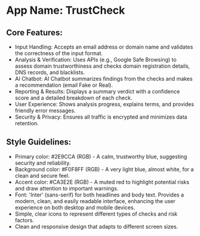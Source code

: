 # **App Name**: TrustCheck

## Core Features:

- Input Handling: Accepts an email address or domain name and validates the correctness of the input format.
- Analysis & Verification: Uses APIs (e.g., Google Safe Browsing) to assess domain trustworthiness and checks domain registration details, DNS records, and blacklists.
- AI Chatbot: AI Chatbot summarizes findings from the checks and makes a recommendation (email Fake or Real).
- Reporting & Results: Displays a summary verdict with a confidence score and a detailed breakdown of each check.
- User Experience: Shows analysis progress, explains terms, and provides friendly error messages.
- Security & Privacy: Ensures all traffic is encrypted and minimizes data retention.

## Style Guidelines:

- Primary color: #2E9CCA (RGB) - A calm, trustworthy blue, suggesting security and reliability.
- Background color: #F0F8FF (RGB) - A very light blue, almost white, for a clean and secure feel.
- Accent color: #CA3E2E (RGB) - A muted red to highlight potential risks and draw attention to important warnings.
- Font: 'Inter' (sans-serif) for both headlines and body text. Provides a modern, clean, and easily readable interface, enhancing the user experience on both desktop and mobile devices.
- Simple, clear icons to represent different types of checks and risk factors.
- Clean and responsive design that adapts to different screen sizes.